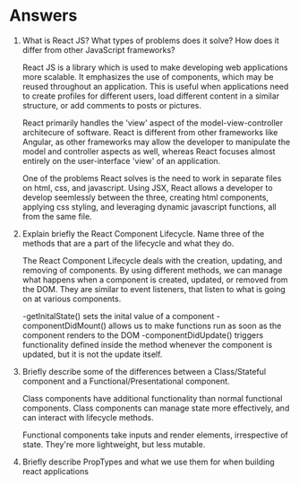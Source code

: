# Answers

1. What is React JS? What types of problems does it solve? How does it differ from other JavaScript frameworks?
    
    React JS is a library which is used to make developing web applications more scalable. It emphasizes the use of components, which may be reused throughout an application. This is useful when applications need to create profiles for different users, load different content in a similar structure, or add comments to posts or pictures.

    React primarily handles the 'view' aspect of the model-view-controller architecure of software. React is different from other frameworks like Angular, as other frameworks may allow the developer to manipulate the model and controller aspects as well, whereas React focuses almost entirely on the user-interface 'view' of an application. 

    One of the problems React solves is the need to work in separate files on html, css, and javascript. Using JSX, React allows a developer to develop seemlessly between the three, creating html components, applying css styling, and leveraging dynamic javascript functions, all from the same file.

2. Explain briefly the React Component Lifecycle. Name three of the methods that are a part of the lifecycle and what they do.

    The React Component Lifecycle deals with the creation, updating, and removing of components. By using different methods, we can manage what happens when a component is created, updated, or removed from the DOM. They are similar to event listeners, that listen to what is going on at various components. 

    -getInitalState() sets the inital value of a component 
    -componentDidMount() allows us to make functions run as soon as the component renders to the DOM
    -componentDidUpdate() triggers functionality defined inside the method whenever the component is updated, but it is not the update itself.

3. Briefly describe some of the differences between a Class/Stateful component and a Functional/Presentational component.

    Class components have additional functionality than normal functional components. Class components can manage state more effectively, and can interact with lifecycle methods. 

    Functional components take inputs and render elements, irrespective of state. They're more lightweight, but less mutable.  

4. Briefly describe PropTypes and what we use them for when building react applications

    

